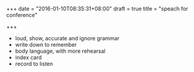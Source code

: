 +++
date = "2016-01-10T08:35:31+08:00"
draft = true
title = "speach for conference"

+++



* loud, show, accurate and ignore grammar
* write down to remember
* body language, with more rehearsal
* index card
* record to listen
